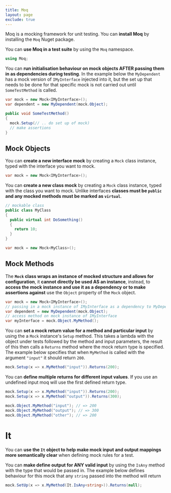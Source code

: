 ```yaml
---
title: Moq
layout: page
exclude: true
---
```


Moq is a mocking framework for unit testing. You can **install Moq** by installing the `Moq` Nuget package.

You can **use Moq in a test suite** by using the `Moq` namespace.
```csharp
using Moq;
```

You can **run initialisation behaviour on mock objects AFTER passing them in as dependencies during testing**. In the example below the `MyDependent` has a mock version of `IMyInterface` injected into it, but the set up that needs to be done for that specific mock is not carried out until `SomeTestMethod` is called.
```csharp
var mock = new Mock<IMyInterface>();
var dependent = new MyDependent(mock.Object);

public void SomeTestMethod()
{
  mock.Setup(// .. do set up of mock)
  // make assertions
}
```

## Mock Objects

You can **create a new interface mock** by creating a `Mock` class instance, typed with the interface you want to mock.
```csharp
var mock = new Mock<IMyInterface>();
```

You can **create a new class mock** by creating a `Mock` class instance, typed with the class you want to mock. Unlike interfaces **classes must be `public` and any mocked methods must be marked as `virtual`**.
```csharp
// mockable class
public class MyClass
{
  public virtual int DoSomething()
  {
    return 10;
  }
}

var mock = new Mock<MyClass>();
```

## Mock Methods

The **`Mock` class wraps an instance of mocked structure and allows for configuration**, it **cannot directly be used AS an instance**, instead, to **access the mock instance and use it as a dependency or to make assertions against** use the `Object` property of the `Mock` object.
```csharp
var mock = new Mock<IMyInterface>();
// passing in a mock instance of IMyInterface as a dependency to MyDependent
var dependent = new MyDependent(mock.Object);
// access method on mock instance of IMyInterface
var myInterface = mock.Object.MyMethod();
```

You can **set a mock return value for a method and particular input** by using the a `Mock` instance's `Setup` method. This takes a lambda with the object under tests followed by the method and input parameters, the result of this then calls a `Returns` method where the mock return type is specified. The example below specifies that when `MyMethod` is called with the argument `"input"` it should return `200`.
```csharp
mock.Setup(x => x.MyMethod("input")).Returns(200);
```

You can **define multiple returns for different input values**. If you use an undefined input moq will use the first defined return type.
```csharp
mock.Setup(x => x.MyMethod("input")).Returns(200);
mock.Setup(x => x.MyMethod("output")).Returns(300);

mock.Object.MyMethod("input"); // => 200
mock.Object.MyMethod("output"); // => 300
mock.Object.MyMethod("other"); // => 200
```

# It

You can **use the `It` object to help make mock input and output mappings more semantically clear** when defining mock rules for a test.

You can **make define output for ANY valid input** by using the `IsAny` method with the type that would be passed in. The example below defines behaviour for this mock that any `string` passed into the method will return
```csharp
mock.SetUp(x => x.MyMethod(It.IsAny<string>)).Returns(null);
```
<!--stackedit_data:
eyJoaXN0b3J5IjpbLTE5MTkwODYwMDUsLTMxNTM5NTk0NiwxOT
YzMDU5MjAwLDY1OTI2NTQzNCwtMTU5ODIzMzc2NywtNTI2NjM3
MjAsLTIwMjUyNjc0NjFdfQ==
-->